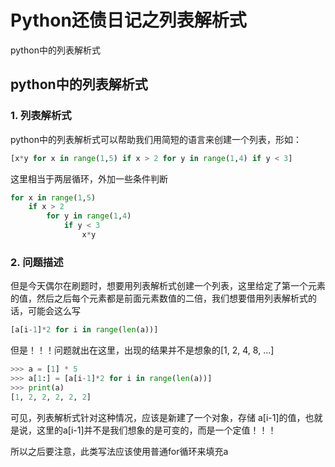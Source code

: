 # Python还债日记之列表解析式


python中的列表解析式

<!--more-->

## python中的列表解析式

### 1. 列表解析式

python中的列表解析式可以帮助我们用简短的语言来创建一个列表，形如：

```python
[x*y for x in range(1,5) if x > 2 for y in range(1,4) if y < 3]
```

这里相当于两层循环，外加一些条件判断

```python
for x in range(1,5)
    if x > 2
        for y in range(1,4)
            if y < 3
                x*y
```

### 2. 问题描述

但是今天偶尔在刷题时，想要用列表解析式创建一个列表，这里给定了第一个元素的值，然后之后每个元素都是前面元素数值的二倍，我们想要借用列表解析式的话，可能会这么写

```python
[a[i-1]*2 for i in range(len(a))]
```

但是！！！问题就出在这里，出现的结果并不是想象的[1, 2, 4, 8, ...]

```python
>>> a = [1] * 5
>>> a[1:] = [a[i-1]*2 for i in range(len(a))]
>>> print(a)
[1, 2, 2, 2, 2, 2]
```

可见，列表解析式针对这种情况，应该是新建了一个对象，存储 a[i-1]的值，也就是说，这里的a[i-1]并不是我们想象的是可变的，而是一个定值！！！

所以之后要注意，此类写法应该使用普通for循环来填充a
